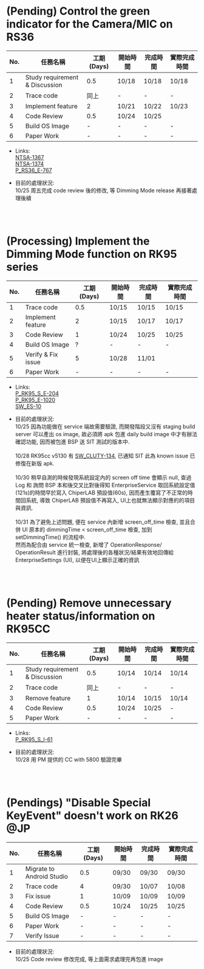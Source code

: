 # (Pending) Control the green indicator for the Camera/MIC on RS36
| No. | 任務名稱                       | 工期 (Days) | 開始時間 | 完成時間 | 實際完成時間 |
| --- | ------------------------------ | ----------- | -------- | -------- | ------------ |
| 1   | Study requirement & Discussion | 0.5         | 10/18    | 10/18    | 10/18        |
| 2   | Trace code                     | 同上        | -        | -        | -            |
| 3   | Implement feature              | 2           | 10/21    | 10/22    | 10/23        |
| 4   | Code Review                    | 0.5         | 10/24    | 10/25    |              |
| 5   | Build OS Image                 | -           | -        | -        | -            |
| 6   | Paper Work                     | -           | -        | -        | -            |

- Links:</br>
[NTSA-1367](https://jira.cipherlab.com.tw/browse/NTSA-1367)  
[NTSA-1374](https://jira.cipherlab.com.tw/browse/NTSA-1374)  
[P_RS36_E-767](https://jira.cipherlab.com.tw/browse/P_RS36_E-767)  

- 目前的處理狀況:  
10/25 周五完成 code review 後的修改, 等 Dimming Mode release 再接著處理後續  
</br>
</br>

# (Processing) Implement the Dimming Mode function on RK95 series
| No. | 任務名稱          | 工期 (Days) | 開始時間 | 完成時間 | 實際完成時間 |
| --- | ----------------- | ----------- | -------- | -------- | ------------ |
| 1   | Trace code        | 0.5         | 10/15    | 10/15    | 10/15        |
| 2   | Implement feature | 2           | 10/15    | 10/17    | 10/17        |
| 3   | Code Review       | 1           | 10/24    | 10/25    | 10/25        |
| 4   | Build OS Image    | ?           | -        | -        | -            |
| 5   | Verify & Fix issue| 5           | 10/28    | 11/01    |              |
| 6   | Paper Work        | -           | -        | -        | -            |

- Links:</br>
[P_RK95_S_E-204](https://jira.cipherlab.com.tw/browse/P_RK95_S_E-204)  
[P_RK95_E-1020](https://jira.cipherlab.com.tw/browse/P_RK95_E-1020)  
[SW_ES-10](https://jira.cipherlab.com.tw/browse/SW_ES-10)  


- 目前的處理狀況:  
10/25 因為功能做在 service 端故需要驗證, 而開發階段又沒有 staging build server 可以產出 os image, 故必須將 apk 包進 daily build image 中才有辦法確認功能, 因而被包進 BSP 送 SIT 測試的版本中.  </br></br>
10/28 RK95cc v5130 有 [SW_CLUTY-134](https://jira.cipherlab.com.tw/browse/SW_CLUTY-134), 已通知 SIT 此為 known issue 已修復在新版 apk.  </br></br>
10/30 稍早自測的時候發現系統設定內的 screen off time 會顯示 null, 查過 Log 和 詢問 BSP 本和後交叉比對後得知 EnterpriseService 取回系統設定值(121s)的時間早於寫入 ChiperLAB 預設值(60s), 因而產生覆寫了不正常的時間回系統, 導致 ChiperLAB 預設值不再寫入, UI上也就無法顯示對應的的項目與資訊.  </br></br>
10/31 為了避免上述問題, 便在 service 內新增 screen_off_time 檢查, 並且合併 UI 原本的 dimmingTime < screen_off_time 檢查, 加到 setDimmingTime() 的流程中.     
然而為配合由 service 統一檢查, 新增了 OperationResponse/ OperationResult 進行封裝, 將處理後的各種狀況/結果有效地回傳給 EnterpriseSettings (UI), 以便在UI上顯示正確的資訊
</br>
</br>

# (Pending) Remove unnecessary heater status/information on RK95CC
| No. | 任務名稱                       | 工期 (Days) | 開始時間 | 完成時間 | 實際完成時間 |
| --- | ------------------------------ | ----------- | -------- | -------- | ------------ |
| 1   | Study requirement & Discussion | 0.5         | 10/14    | 10/14    | 10/14        |
| 2   | Trace code                     | 同上        | -        | -        | -            |
| 3   | Remove feature                 | 1           | 10/14    | 10/15    | 10/14        |
| 4   | Code Review                    | 0.5         | 10/24    | 10/25    | -            |
| 5   | Paper Work                     | -           | -        | -        | -            |

- Links:</br>
[P_RK95_S_I-61](https://jira.cipherlab.com.tw/browse/P_RK95_S_I-61)  

- 目前的處理狀況:  
10/28 用 PM 提供的 CC with 5800 驗證完畢
</br>
</br>

# (Pendings) "Disable Special KeyEvent" doesn't work on RK26 @JP
| No. | 任務名稱                  | 工期 (Days) | 開始時間 | 完成時間 | 實際完成時間 |
| --- | ------------------------- | ----------- | -------- | -------- | ------------ |
| 1   | Migrate to Android Studio | 0.5         | 09/30    | 09/30    | 09/30        |
| 2   | Trace code                | 4           | 09/30    | 10/07    | 10/08        |
| 3   | Fix issue                 | 1           | 10/09    | 10/09    | 10/09        |
| 4   | Code Review               | 0.5         | 10/24    | 10/25    | 10/25        |
| 5   | Build OS Image            | -           | -        | -        | -            |
| 6   | Paper Work                | -           | -        | -        | -            |
| 7   | Verify Issue              | -           | -        | -        | -            |

- 目前的處理狀況:  
10/25 Code review 修改完成, 等上面需求處理完再包進 image
</br>
</br>
